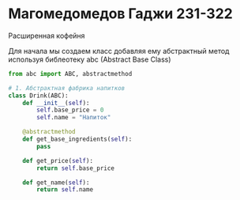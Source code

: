 # Магомедомедов Гаджи 231-322
Расширенная кофейня

Для начала мы создаем класс добавляя ему абстрактный метод
используя библеотеку abc (Abstract Base Class)

```python
from abc import ABC, abstractmethod

# 1. Абстрактная фабрика напитков
class Drink(ABC):
    def __init__(self):
        self.base_price = 0
        self.name = "Напиток"

    @abstractmethod
    def get_base_ingredients(self):
        pass

    def get_price(self):
        return self.base_price

    def get_name(self):
        return self.name
```


